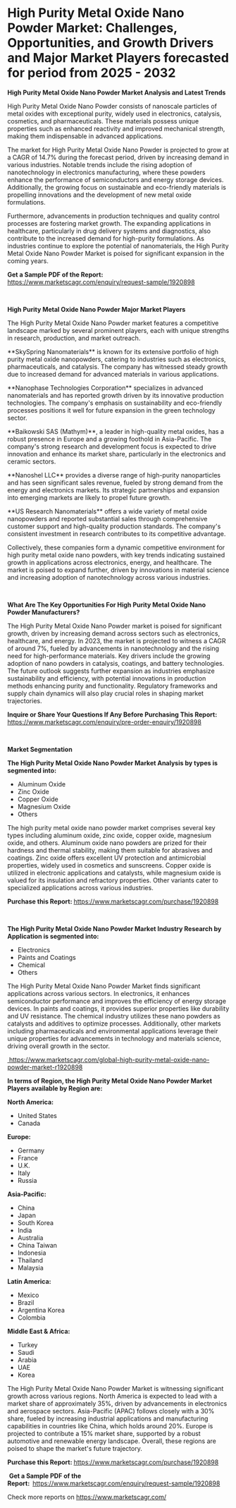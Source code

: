 <p><h1>High Purity Metal Oxide Nano Powder Market: Challenges, Opportunities, and Growth Drivers and Major Market Players forecasted for period from 2025 - 2032</h1></p><p><strong>High Purity Metal Oxide Nano Powder Market Analysis and Latest Trends</strong></p>
<p><p>High Purity Metal Oxide Nano Powder consists of nanoscale particles of metal oxides with exceptional purity, widely used in electronics, catalysis, cosmetics, and pharmaceuticals. These materials possess unique properties such as enhanced reactivity and improved mechanical strength, making them indispensable in advanced applications.</p><p>The market for High Purity Metal Oxide Nano Powder is projected to grow at a CAGR of 14.7% during the forecast period, driven by increasing demand in various industries. Notable trends include the rising adoption of nanotechnology in electronics manufacturing, where these powders enhance the performance of semiconductors and energy storage devices. Additionally, the growing focus on sustainable and eco-friendly materials is propelling innovations and the development of new metal oxide formulations.</p><p>Furthermore, advancements in production techniques and quality control processes are fostering market growth. The expanding applications in healthcare, particularly in drug delivery systems and diagnostics, also contribute to the increased demand for high-purity formulations. As industries continue to explore the potential of nanomaterials, the High Purity Metal Oxide Nano Powder Market is poised for significant expansion in the coming years.</p></p>
<p><strong>Get a Sample PDF of the Report:&nbsp;</strong> <a href="https://www.marketscagr.com/enquiry/request-sample/1920898?utm_campaign=1905&utm_medium=2&utm_source=Github&utm_content=ia&utm_term=03042025&utm_id=high-purity-metal-oxide-nano-powder">https://www.marketscagr.com/enquiry/request-sample/1920898</a></p>
<p>&nbsp;</p>
<p><strong>High Purity Metal Oxide Nano Powder Major Market Players</strong></p>
<p><p>The High Purity Metal Oxide Nano Powder market features a competitive landscape marked by several prominent players, each with unique strengths in research, production, and market outreach.</p><p>**SkySpring Nanomaterials** is known for its extensive portfolio of high purity metal oxide nanopowders, catering to industries such as electronics, pharmaceuticals, and catalysis. The company has witnessed steady growth due to increased demand for advanced materials in various applications.</p><p>**Nanophase Technologies Corporation** specializes in advanced nanomaterials and has reported growth driven by its innovative production technologies. The company's emphasis on sustainability and eco-friendly processes positions it well for future expansion in the green technology sector.</p><p>**Baikowski SAS (Mathym)**, a leader in high-quality metal oxides, has a robust presence in Europe and a growing foothold in Asia-Pacific. The company's strong research and development focus is expected to drive innovation and enhance its market share, particularly in the electronics and ceramic sectors.</p><p>**Nanoshel LLC** provides a diverse range of high-purity nanoparticles and has seen significant sales revenue, fueled by strong demand from the energy and electronics markets. Its strategic partnerships and expansion into emerging markets are likely to propel future growth.</p><p>**US Research Nanomaterials** offers a wide variety of metal oxide nanopowders and reported substantial sales through comprehensive customer support and high-quality production standards. The company's consistent investment in research contributes to its competitive advantage.</p><p>Collectively, these companies form a dynamic competitive environment for high purity metal oxide nano powders, with key trends indicating sustained growth in applications across electronics, energy, and healthcare. The market is poised to expand further, driven by innovations in material science and increasing adoption of nanotechnology across various industries.</p></p>
<p>&nbsp;</p>
<p><strong>What Are The Key Opportunities For High Purity Metal Oxide Nano Powder Manufacturers?</strong></p>
<p><p>The High Purity Metal Oxide Nano Powder market is poised for significant growth, driven by increasing demand across sectors such as electronics, healthcare, and energy. In 2023, the market is projected to witness a CAGR of around 7%, fueled by advancements in nanotechnology and the rising need for high-performance materials. Key drivers include the growing adoption of nano powders in catalysis, coatings, and battery technologies. The future outlook suggests further expansion as industries emphasize sustainability and efficiency, with potential innovations in production methods enhancing purity and functionality. Regulatory frameworks and supply chain dynamics will also play crucial roles in shaping market trajectories.</p></p>
<p><strong>Inquire or Share Your Questions If Any Before Purchasing This Report:</strong> <a href="https://www.marketscagr.com/enquiry/pre-order-enquiry/1920898?utm_campaign=1905&utm_medium=2&utm_source=Github&utm_content=ia&utm_term=03042025&utm_id=high-purity-metal-oxide-nano-powder">https://www.marketscagr.com/enquiry/pre-order-enquiry/1920898</a></p>
<p>&nbsp;</p>
<p><strong>Market Segmentation</strong></p>
<p><strong>The High Purity Metal Oxide Nano Powder Market Analysis by types is segmented into:</strong></p>
<p><ul><li>Aluminum Oxide</li><li>Zinc Oxide</li><li>Copper Oxide</li><li>Magnesium Oxide</li><li>Others</li></ul></p>
<p><p>The high purity metal oxide nano powder market comprises several key types including aluminum oxide, zinc oxide, copper oxide, magnesium oxide, and others. Aluminum oxide nano powders are prized for their hardness and thermal stability, making them suitable for abrasives and coatings. Zinc oxide offers excellent UV protection and antimicrobial properties, widely used in cosmetics and sunscreens. Copper oxide is utilized in electronic applications and catalysts, while magnesium oxide is valued for its insulation and refractory properties. Other variants cater to specialized applications across various industries.</p></p>
<p><strong>Purchase this Report:&nbsp;</strong><a href="https://www.marketscagr.com/purchase/1920898?utm_campaign=1905&utm_medium=2&utm_source=Github&utm_content=ia&utm_term=03042025&utm_id=high-purity-metal-oxide-nano-powder">https://www.marketscagr.com/purchase/1920898</a></p>
<p>&nbsp;</p>
<p><strong>The High Purity Metal Oxide Nano Powder Market Industry Research by Application is segmented into:</strong></p>
<p><ul><li>Electronics</li><li>Paints and Coatings</li><li>Chemical</li><li>Others</li></ul></p>
<p><p>The High Purity Metal Oxide Nano Powder Market finds significant applications across various sectors. In electronics, it enhances semiconductor performance and improves the efficiency of energy storage devices. In paints and coatings, it provides superior properties like durability and UV resistance. The chemical industry utilizes these nano powders as catalysts and additives to optimize processes. Additionally, other markets including pharmaceuticals and environmental applications leverage their unique properties for advancements in technology and materials science, driving overall growth in the sector.</p></p>
<p><a href="https://www.marketscagr.com/global-high-purity-metal-oxide-nano-powder-market-r1920898?utm_campaign=1905&utm_medium=2&utm_source=Github&utm_content=ia&utm_term=03042025&utm_id=high-purity-metal-oxide-nano-powder">&nbsp;https://www.marketscagr.com/global-high-purity-metal-oxide-nano-powder-market-r1920898</a></p>
<p><strong>In terms of Region, the High Purity Metal Oxide Nano Powder Market Players available by Region are:</strong></p>
<p>
    <p> <strong> North America: </strong>
        <ul>
            <li>United States</li>
            <li>Canada</li>
        </ul>
        </p> 
    <p> <strong> Europe: </strong>
        <ul>
            <li>Germany</li>
            <li>France</li>
            <li>U.K.</li>
            <li>Italy</li>
            <li>Russia</li>
        </ul>
        </p> 
    <p> <strong> Asia-Pacific: </strong>
        <ul>
            <li>China</li>
            <li>Japan</li>
            <li>South Korea</li>
            <li>India</li>
            <li>Australia</li>
            <li>China Taiwan</li>
            <li>Indonesia</li>
            <li>Thailand</li>
            <li>Malaysia</li>
        </ul>
        </p> 
    <p> <strong> Latin America: </strong>
        <ul>
            <li>Mexico</li>
            <li>Brazil</li>
            <li>Argentina Korea</li>
            <li>Colombia</li>
        </ul>
        </p> 
    <p> <strong> Middle East & Africa: </strong>
        <ul>
            <li>Turkey</li>
            <li>Saudi</li>
            <li>Arabia</li>
            <li>UAE</li>
            <li>Korea</li>
        </ul>
    </p>
    </p>
<p><p>The High Purity Metal Oxide Nano Powder Market is witnessing significant growth across various regions. North America is expected to lead with a market share of approximately 35%, driven by advancements in electronics and aerospace sectors. Asia-Pacific (APAC) follows closely with a 30% share, fueled by increasing industrial applications and manufacturing capabilities in countries like China, which holds around 20%. Europe is projected to contribute a 15% market share, supported by a robust automotive and renewable energy landscape. Overall, these regions are poised to shape the market's future trajectory.</p></p>
<p><strong>Purchase this Report: </strong><a href="https://www.marketscagr.com/purchase/1920898?utm_campaign=1905&utm_medium=2&utm_source=Github&utm_content=ia&utm_term=03042025&utm_id=high-purity-metal-oxide-nano-powder">https://www.marketscagr.com/purchase/1920898</a></p>
<p>&nbsp;<strong>Get a Sample PDF of the Report:&nbsp;&nbsp;</strong><a href="https://www.marketscagr.com/enquiry/request-sample/1920898?utm_campaign=1905&utm_medium=2&utm_source=Github&utm_content=ia&utm_term=03042025&utm_id=high-purity-metal-oxide-nano-powder">https://www.marketscagr.com/enquiry/request-sample/1920898</a></p>
<p><strong></strong></p>
<p>Check more reports on <a href="https://www.marketscagr.com/?utm_campaign=1905&utm_medium=2&utm_source=Github&utm_content=ia&utm_term=03042025&utm_id=high-purity-metal-oxide-nano-powder">https://www.marketscagr.com/</a></p>